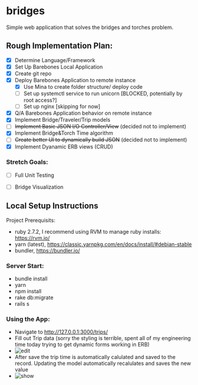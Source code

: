 # bridges
Simple web application that solves the bridges and torches problem.

## Rough Implementation Plan: ##
- [x] Determine Language/Framework
- [x] Set Up Barebones Local Application
- [x] Create git repo
- [x] Deploy Barebones Application to remote instance 
  - [x] Use Mina to create folder structure/ deploy code
  - [ ] Set up systemctl service to run unicorn [BLOCKED, potentially by root access?]
  - [ ] Set up nginx [skipping for now]
- [x] Q/A Barebones Application behavior on remote instance
- [x] Implement Bridge/Traveler/Trip models
- [ ] ~~Implement Basic JSON I/O Controller/View~~ (decided not to implement)
- [x] Implement Bridge&Torch Time algorithm
- [ ] ~~Create better UI to dynamically build JSON~~ (decided not to implement)
- [x] Implement Dyanamic ERB views (CRUD)

### Stretch Goals: ###
- [ ] Full Unit Testing
- [ ] Bridge Visualization


## Local Setup Instructions ##

Project Prerequisits:
- ruby 2.7.2, I recommend using RVM to manage ruby installs: https://rvm.io/
- yarn (latest), https://classic.yarnpkg.com/en/docs/install/#debian-stable
- bundler, https://bundler.io/


### Server Start: ###
- bundle install
- yarn
- npm install
- rake db:migrate
- rails s

### Using the App: ###
- Navigate to http://127.0.0.1:3000/trips/
- Fill out Trip data (sorry the styling is terrible, spent all of my engineering time today trying to get dynamic forms working in ERB)
- ![edit](https://i.ibb.co/F0Vkwdq/trip-from-prompt.png)
- After save the trip time is automatically calulated and saved to the record. Updating the model automatically recalulates and saves the new value
- ![show](https://i.ibb.co/fXgDGN4/prompt-trip-built.png)

